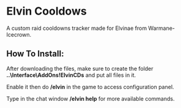 # Elvin Cooldows

A custom raid cooldowns tracker made for Elvinae from Warmane-Icecrown.

## How To Install:

After downloading the files, make sure to create the folder **..\Interface\AddOns\!ElvinCDs** and put all files in it.

Enable it then do **/elvin** in the game to access configuration panel.

Type in the chat window **/elvin help** for more available commands.
